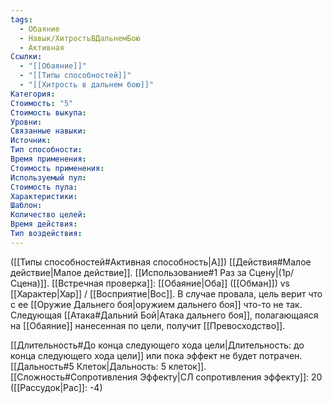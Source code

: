 ```yaml
---
tags:
  - Обаяние
  - Навык/ХитростьВДальнемБою
  - Активная
Ссылки:
  - "[[Обаяние]]"
  - "[[Типы способностей]]"
  - "[[Хитрость в дальнем бою]]"
Категория: 
Стоимость: "5"
Стоимость выкупа:
Уровни:
Связанные навыки:
Источник:
Тип способности:
Время применения:
Стоимость применения:
Используемый пул:
Стоимость пула:
Характеристики:
Шаблон:
Количество целей:
Время действия:
Тип воздействия:
---
```

([[Типы способностей#Активная способность|А]]) [[Действия#Малое действие|Малое действие]]. [[Использование#1 Раз за Сцену|(1р/Сцена)]]. [[Встречная проверка]]: [[Обаяние|Оба]] ([[Обман]]) vs [[Характер|Хар]] / [[Восприятие|Вос]]. В случае провала, цель верит что с ее [[Оружие Дальнего боя|оружием дальнего боя]] что-то не так. Следующая [[Атака#Дальний Бой|Атака дальнего боя]], полагающаяся на [[Обаяние]] нанесенная по цели, получит [[Превосходство]]. 

[[Длительность#До конца следующего хода цели|Длительность: до конца следующего хода цели]] или пока эффект не будет потрачен.  [[Дальность#5 Клеток|Дальность: 5 клеток]]. [[Сложность#Cопротивления Эффекту|СЛ сопротивления эффекту]]: 20 ([[Рассудок|Рас]]: -4)